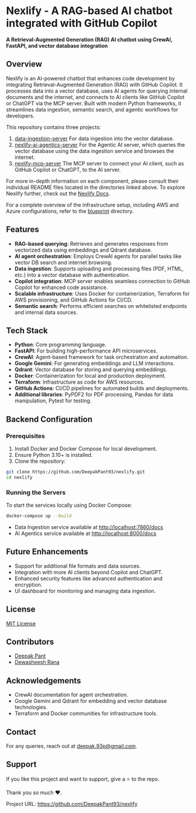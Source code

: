 # Nexlify - A RAG-based AI chatbot integrated with GitHub Copilot

**A Retrieval-Augmented Generation (RAG) AI chatbot using CrewAI, FastAPI, and vector database integration**

## Overview

Nexlify is an AI-powered chatbot that enhances code development by integrating Retrieval-Augmented Generation (RAG) with GitHub Copilot. It processes data into a vector database, uses AI agents for querying internal documents and the internet, and connects to AI clients like GitHub Copilot or ChatGPT via the MCP server. Built with modern Python frameworks, it streamlines data ingestion, semantic search, and agentic workflows for developers.

This repository contains three projects:

1. [data-ingestion-server](./data-ingestion-server/README.md)
For data ingestion into the vector database.
2. [nexlify-ai-agentics-server](./nexlify-ai-agentics-server/README.md)
For the Agentic AI server, which queries the vector database using the data ingestion service and browses the internet.
3. [nexlify-mcp-server](./nexlify-mcp-server/README.md)
The MCP server to connect your AI client, such as GitHub Copilot or ChatGPT, to the AI server.

For more in-depth information on each component, please consult their individual README files located in the directories linked above. To explore Nexlify further, check out the [Nexlify Docs](docs/README.md).

For a complete overview of the infrastructure setup, including AWS and Azure configurations, refer to the [blueprint](./blueprint/README.md) directory.

## Features

- **RAG-based querying**: Retrieves and generates responses from vectorized data using embeddings and Qdrant database.
- **AI agent orchestration**: Employs CrewAI agents for parallel tasks like vector DB search and internet browsing.
- **Data ingestion**: Supports uploading and processing files (PDF, HTML, etc.) into a vector database with authentication.
- **Copilot integration**: MCP server enables seamless connection to GitHub Copilot for enhanced code assistance.
- **Scalable infrastructure**: Uses Docker for containerization, Terraform for AWS provisioning, and GitHub Actions for CI/CD.
- **Semantic search**: Performs efficient searches on whitelisted endpoints and internal data sources.


## Tech Stack

- **Python**: Core programming language.
- **FastAPI**: For building high-performance API microservices.
- **CrewAI**: Agent-based framework for task orchestration and automation.
- **Google Gemini**: For generating embeddings and LLM interactions.
- **Qdrant**: Vector database for storing and querying embeddings.
- **Docker**: Containerization for local and production deployment.
- **Terraform**: Infrastructure as code for AWS resources.
- **GitHub Actions**: CI/CD pipelines for automated builds and deployments.
- **Additional libraries**: PyPDF2 for PDF processing, Pandas for data manipulation, Pytest for testing.


## Backend Configuration

### Prerequisites

1. Install Docker and Docker Compose for local development.
2. Ensure Python 3.10+ is installed.
3. Clone the repository:

```bash
git clone https://github.com/DeepakPant93/nexlify.git
cd nexlify
```


### Running the Servers

To start the services locally using Docker Compose:

```bash
docker-compose up --build
```

- Data Ingestion service available at [http://localhost:7860/docs](http://localhost:7860/docs)
- AI Agentics service available at [http://localhost:8000/docs](http://localhost:8000/docs)


## Future Enhancements

- Support for additional file formats and data sources.
- Integration with more AI clients beyond Copilot and ChatGPT.
- Enhanced security features like advanced authentication and encryption.
- UI dashboard for monitoring and managing data ingestion.


## License

[MIT License](./LICENSE)

## Contributors

- [Deepak Pant](https://github.com/DeepakPant93)
- [Dewasheesh Rana](https://github.com/drana3)

## Acknowledgements

- CrewAI documentation for agent orchestration.
- Google Gemini and Qdrant for embedding and vector database technologies.
- Terraform and Docker communities for infrastructure tools.


## Contact

For any queries, reach out at [deepak.93p@gmail.com](mailto:deepak.93p@gmail.com).

## Support

If you like this project and want to support, give a ⭐ to the repo.

Thank you so much ❤️.

Project URL: https://github.com/DeepakPant93/nexlify

